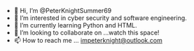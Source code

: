 - 👋 Hi, I’m @PeterKnightSummer69
- 👀 I’m interested in cyber security and software engineering.
- 🌱 I’m currently learning Python and HTML.
- 💞️ I’m looking to collaborate on ...watch this space!
- 📫 How to reach me ... impeterknight@outlook.com

<!---
PeterKnightSummer69/PeterKnightSummer69 is a ✨ special ✨ repository because its `README.md` (this file) appears on your GitHub profile.
You can click the Preview link to take a look at your changes.
--->
